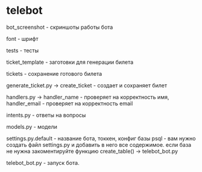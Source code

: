 # telebot

bot_screenshot - скриншоты работы бота

font - шрифт

tests - тесты

ticket_template - заготовки для генерации билета

tickets - сохранение готового билета

generate_ticket.py -> create_ticket - создает и сохраняет билет

handlers.py -> handler_name - проверяет на корректность имя, handler_email - проверяет на корректность email

intents.py - ответы на вопросы

models.py - модели

settings.py.default - название бота, токкен, конфиг базы psql - вам нужно создать файл settings.py и добавить в него все содержимое.
если база не нужна закоментируйте функцию create_table() -> telebot_bot.py

telebot_bot.py - запуск бота.